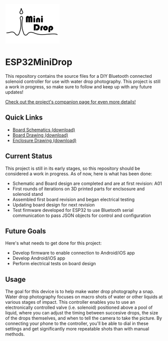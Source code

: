 [![](https://github.com/ChandlerMcCowan/ESP32MiniDrop/raw/master/Enclosure%20Files/Images/ESPMiniDrop_Enclosure_Logo_Small.png)](#)
# ESP32MiniDrop
This repository contains the source files for a DIY Bluetooth connected solenoid controller for use with water drop photography. This project is still a work in progress, so make sure to follow and keep up with any future updates!

[Check out the project's companion page for even more details!](https://chandlermccowan.github.io/ESP32MiniDrop/)

## Quick Links
- [Board Schematics (download)](https://github.com/ChandlerMcCowan/ESP32MiniDrop/raw/master/Hardware%20Files/PDFs/ESP32MiniDrop_Schematics_A02.pdf)
- [Board Drawing (download)](https://github.com/ChandlerMcCowan/ESP32MiniDrop/raw/master/Hardware%20Files/PDFs/ESP32MiniDrop_Assembly_A02.pdf)
- [Enclosure Drawing (download)](https://github.com/ChandlerMcCowan/ESP32MiniDrop/raw/master/Enclosure%20Files/ESP32MiniDrop_Enclosure_Assembly_Drawing.pdf)

## Current Status

This project is still in its early stages, so this repository should be considered a work in progress. As of now, here is what has been done:
- Schematic and Board design are completed and are at first revision: A01
- First rounds of iterations on 3D printed parts for enclsosure and solenoid stand
- Assembled first board revision and began electrical testing
- Updating board design for next revision
- Test firmware developed for ESP32 to use Bluetooth serial communication to pass JSON objects for control and configuration

## Future Goals

Here's what needs to get done for this project:
- Develop firmware to enable connection to Android/iOS app
- Develop Android/iOS app
- Perform electrical tests on board design

## Usage
The goal for this device is to help make water drop photography a snap. Water drop photography focuses on macro shots of water or other liquids at various stages of impact. This controller enables you to use an electronically controlled valve (i.e. solenoid) positioned above a pool of liquid, where you can adjust the timing between succesive drops, the size of the drops themselves, and when to tell the camera to take the picture. By connecting your phone to the controller, you'll be able to dial in these settings and get significantly more repeatable shots than with manual methods.
